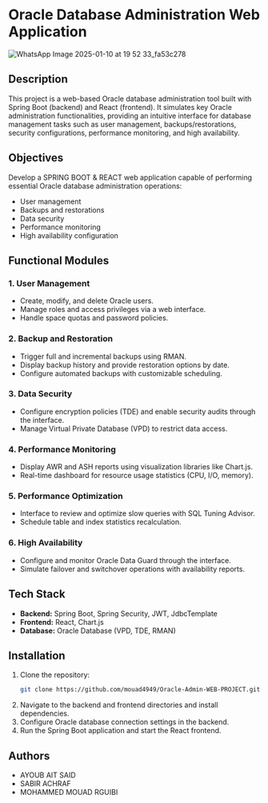 # Oracle Database Administration Web Application
![WhatsApp Image 2025-01-10 at 19 52 33_fa53c278](https://github.com/user-attachments/assets/21c05a7f-9394-4768-ab8d-3e3d0b9621c8)


## Description
This project is a web-based Oracle database administration tool built with Spring Boot (backend) and React (frontend). It simulates key Oracle administration functionalities, providing an intuitive interface for database management tasks such as user management, backups/restorations, security configurations, performance monitoring, and high availability.

## Objectives
Develop a SPRING BOOT & REACT  web application capable of performing essential Oracle database administration operations:
- User management
- Backups and restorations
- Data security
- Performance monitoring
- High availability configuration

## Functional Modules

### 1. User Management
- Create, modify, and delete Oracle users.
- Manage roles and access privileges via a web interface.
- Handle space quotas and password policies.

### 2. Backup and Restoration
- Trigger full and incremental backups using RMAN.
- Display backup history and provide restoration options by date.
- Configure automated backups with customizable scheduling.

### 3. Data Security
- Configure encryption policies (TDE) and enable security audits through the interface.
- Manage Virtual Private Database (VPD) to restrict data access.

### 4. Performance Monitoring
- Display AWR and ASH reports using visualization libraries like Chart.js.
- Real-time dashboard for resource usage statistics (CPU, I/O, memory).

### 5. Performance Optimization
- Interface to review and optimize slow queries with SQL Tuning Advisor.
- Schedule table and index statistics recalculation.

### 6. High Availability
- Configure and monitor Oracle Data Guard through the interface.
- Simulate failover and switchover operations with availability reports.

## Tech Stack
- **Backend:** Spring Boot, Spring Security, JWT, JdbcTemplate
- **Frontend:** React, Chart.js
- **Database:** Oracle Database (VPD, TDE, RMAN)

## Installation
1. Clone the repository:
   ```bash
   git clone https://github.com/mouad4949/Oracle-Admin-WEB-PROJECT.git
   ```
2. Navigate to the backend and frontend directories and install dependencies.
3. Configure Oracle database connection settings in the backend.
4. Run the Spring Boot application and start the React frontend.



## Authors
- AYOUB AIT SAID 
- SABIR ACHRAF 
- MOHAMMED MOUAD RGUIBI




